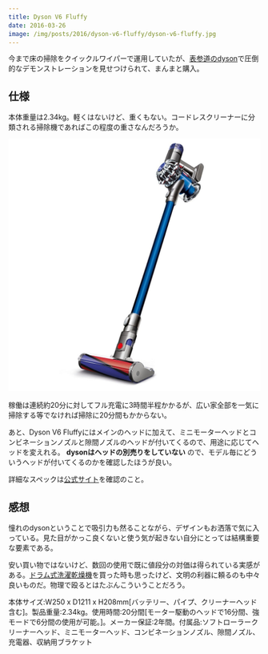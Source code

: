```yaml
---
title: Dyson V6 Fluffy
date: 2016-03-26
image: /img/posts/2016/dyson-v6-fluffy/dyson-v6-fluffy.jpg
---
```


今まで床の掃除をクイックルワイパーで運用していたが、[表参道のdyson](https://goo.gl/maps/GJAIK)で圧倒的なデモンストレーションを見せつけられて、まんまと購入。

## 仕様

本体重量は2.34kg。軽くはないけど、重くもない。コードレスクリーナーに分類される掃除機であればこの程度の重さなんだろうか。

![Dyson V6 Fluffy](/img/posts/2016/dyson-v6-fluffy/dyson-v6-fluffy.jpg)

稼働は連続約20分に対してフル充電に3時間半程かかるが、広い家全部を一気に掃除する等でなければ掃除に20分間もかからない。

あと、Dyson V6 Fluffyにはメインのヘッドに加えて、ミニモーターヘッドとコンビネーションノズルと隙間ノズルのヘッドが付いてくるので、用途に応じてヘッドを変えれる。 **dysonはヘッドの別売りをしていない** ので、モデル毎にどういうヘッドが付いてくるのかを確認したほうが良い。

詳細なスペックは[公式サイト](http://www.dyson.co.jp/dyson-vacuums/cordless/dyson-v6/dyson-v6-fluffy.aspx)を確認のこと。

## 感想

憧れのdysonということで吸引力も然ることながら、デザインもお洒落で気に入っている。見た目がかっこ良くないと使う気が起きない自分にとっては結構重要な要素である。

安い買い物ではないけど、数回の使用で既に値段分の対価は得られている実感がある。[ドラム式洗濯乾燥機](/posts/2015/panasonic-petit-drum.html)を買った時も思ったけど、文明の利器に頼るのも中々良いものだ。物理で殴るとはたぶんこういうことだろう。

<affiliate-link
  src="https://images-na.ssl-images-amazon.com/images/I/61dE16m97YL._SX425_.jpg"
  href="https://www.amazon.co.jp/dp/B00XHCML9G/"
  tag="1000ch-22"
  title="Dyson V6 Fluffy SV09MH SV09MH">
  本体サイズ:W250 x D1211 x H208mm[バッテリー、パイプ、クリーナーヘッド含む]。製品重量:2.34kg。使用時間:20分間[モーター駆動のヘッドで16分間、強モードで6分間の使用が可能。]。メーカー保証:2年間。付属品:ソフトローラークリーナーヘッド、ミニモーターヘッド、コンビネーションノズル、隙間ノズル、充電器、収納用ブラケット
</affiliate-link>
